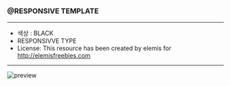 ### @RESPONSIVE TEMPLATE

------

- 색상 :  BLACK
- RESPONSIVVE TYPE
- License: This resource has been created by elemis for http://elemisfreebies.com

------

![preview](https://github.com/user-attachments/assets/3a10f207-56e8-46f8-8d3b-501c6e98c522)


